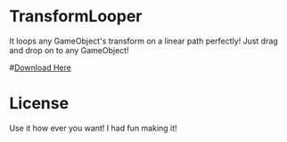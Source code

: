 # TransformLooper
It loops any GameObject's transform on a linear path perfectly! Just drag and drop on to any GameObject!

#[Download Here](https://raw.githubusercontent.com/loolo78/TransformLooper/master/TransformLooper.cs)

# License
Use it how ever you want! I had fun making it!
